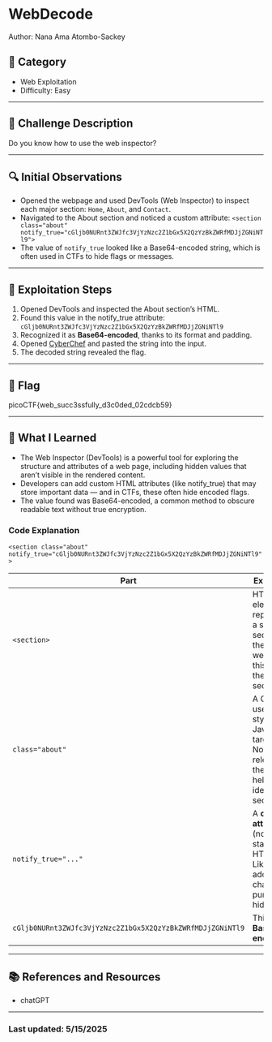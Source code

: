 # WebDecode
Author: Nana Ama Atombo-Sackey


## 📂 Category
- Web Exploitation  
- Difficulty: Easy  

---

## 🧩 Challenge Description

Do you know how to use the web inspector?

---

## 🔍 Initial Observations

- Opened the webpage and used DevTools (Web Inspector) to inspect each major section: `Home`, `About`, and `Contact`.
- Navigated to the About section and noticed a custom attribute: `<section class="about" notify_true="cGljb0NURnt3ZWJfc3VjYzNzc2Z1bGx5X2QzYzBkZWRfMDJjZGNiNTl9">`
- The value of `notify_true` looked like a Base64-encoded string, which is often used in CTFs to hide flags or messages.

---

## 🧪 Exploitation Steps

1. Opened DevTools and inspected the About section’s HTML.
2. Found this value in the notify_true attribute: `cGljb0NURnt3ZWJfc3VjYzNzc2Z1bGx5X2QzYzBkZWRfMDJjZGNiNTl9`
3. Recognized it as **Base64-encoded**, thanks to its format and padding.
4. Opened [CyberChef](https://gchq.github.io/CyberChef/) and pasted the string into the input.
5. The decoded string revealed the flag.

---

## 🏁 Flag

picoCTF{web_succ3ssfully_d3c0ded_02cdcb59}

---

## 🧠 What I Learned

- The Web Inspector (DevTools) is a powerful tool for exploring the structure and attributes of a web page, including hidden values that aren’t visible in the rendered content.
- Developers can add custom HTML attributes (like notify_true) that may store important data — and in CTFs, these often hide encoded flags.
- The value found was Base64-encoded, a common method to obscure readable text without true encryption.

### **Code Explanation**

`<section class="about" notify_true="cGljb0NURnt3ZWJfc3VjYzNzc2Z1bGx5X2QzYzBkZWRfMDJjZGNiNTl9">`

| Part                                                       | Explanation                                                                                                              |
| ---------------------------------------------------------- | ------------------------------------------------------------------------------------------------------------------------ |
| `<section>`                                                | HTML element representing a semantic section of the webpage (in this case, the "About" section).                         |
| `class="about"`                                            | A CSS class used for styling or JavaScript targeting. Not directly relevant to the flag, but helps identify the section. |
| `notify_true="..."`                                        | A **custom attribute** (not standard HTML). Likely added for challenge purposes to hide data.                            |
| `cGljb0NURnt3ZWJfc3VjYzNzc2Z1bGx5X2QzYzBkZWRfMDJjZGNiNTl9` | This value is **Base64-encoded**                                                                                         |


---
## 📚 References and Resources

- chatGPT

---
### Last updated: 5/15/2025
